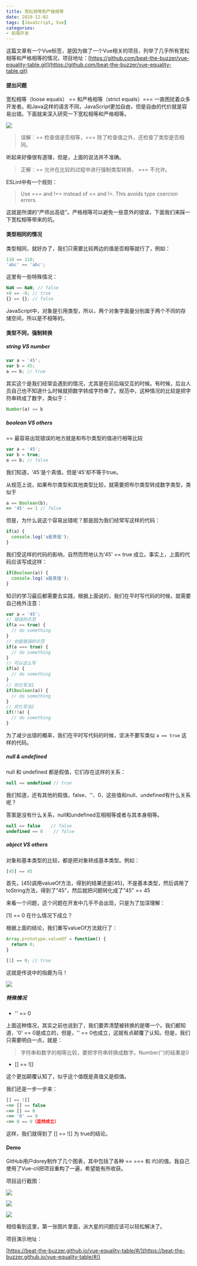 ```yaml
---
title: 宽松相等和严格相等
date: 2019-12-02
tags: [JavaScript, Vue]
categories: 
- 前端开发
---
```


这篇文章有一个Vue标签，是因为做了一个Vue相关的项目，列举了几乎所有宽松相等和严格相等的情况，项目地址：[https://github.com/beat-the-buzzer/vue-equality-table.git](https://github.com/beat-the-buzzer/vue-equality-table.git)

#### 提出问题

宽松相等（loose equals） == 和严格相等（strict equals）=== 一直困扰着众多开发者。和Java这样的语言不同，JavaScript更加自由，但是自由的代价就是容易出错。下面就来深入研究一下宽松相等和严格相等。

![](https://gitee.com/beat-the-buzzer/pictures/raw/master/imooc/imooc008-1.jpg)

> 误解：== 检查值是否相等，=== 除了检查值之外，还检查了类型是否相同。

听起来好像很有道理，但是，上面的说法并不准确。

> 正解：== 允许在比较的过程中进行强制类型转换， === 不允许。

ESLint中有一个规则：

> Use === and !== instead of == and !=. This avoids type coercion errors.

这就是所谓的“严师出高徒”。严格相等可以避免一些意外的错误，下面我们来踩一下宽松相等带来的坑。

#### 类型相同的情况

类型相同，就好办了，我们只需要比较两边的值是否相等就行了，例如：

```js
110 == 110;
'abc' == 'abc';
```

这里有一些特殊情况：

```js
NaN == NaN; // false
+0 == -0; // true
{} == {}; // false
```

JavaScript中，对象是引用类型，所以，两个对象字面量分别属于两个不同的存储空间，所以是不相等的。

#### 类型不同，强制转换

##### string VS number

```js
var a = '45';
var b = 45;
a == b; // true
```

其实这个是我们经常会遇到的情况，尤其是在前后端交互的时候。有时候，后台人员自己也不知道什么时候就把数字转成字符串了。规范中，这种情况的比较是把字符串转成了数字，类似于：

```js
Number(a) == b
```

##### boolean VS others

 == 最容易出现错误的地方就是和布尔类型的值进行相等比较

```js
var a = '45';
var b = true;
a == b; // false
```

我们知道，'45'是个真值，但是'45'却不等于true。

从规范上说，如果布尔类型和其他类型比较，就需要把布尔类型转成数字类型，类似于

```js
a == Boolean(b);
=> '45' == 1 // false
```

但是，为什么说这个容易出错呢？那是因为我们经常写这样的代码：

```js
if(a) {
  console.log('a是真值');
}
```

我们受这样的代码的影响，自然而然地认为'45' == true 成立。事实上，上面的代码应该写成这样：

```js
if(Boolean(a)) {
  console.log('a是真值');
}
```

知识的学习最后都需要去实践，根据上面说的，我们在平时写代码的时候，就需要自己格外注意：

```js
var a = '45';
// 错误的示范
if(a == true) {
  // do something
}
// 也是错误的示范
if(a === true) {
  // do something
}
// 可以这么写
if(a) {
  // do something
}
// 优化写法1
if(Boolean(a)) {
  // do something
}
// 优化写法2
if(!!a) {
  // do something
}
```

为了减少出错的概率，我们在平时写代码的时候，坚决不要写类似 `a == true` 这样的代码。

##### null & undefined

null 和 undefined 都是假值，它们存在这样的关系：

```js
null == undefined // true
```

我们知道，还有其他的假值，false、''、0，这些值和null、undefined有什么关系呢？

答案是没有什么关系，null和undefined互相相等或者与其本身相等。

```js
null == false    // false
undefined == 0    // false
```

##### object VS others

对象和基本类型的比较，都是把对象转成基本类型。例如：

```js
[45] == 45
```

首先，[45]调用valueOf方法，得到的结果还是[45]，不是基本类型，然后调用了toString方法，得到了"45"，然后就把问题转化成了"45" == 45

来看一个问题，这个问题在开发中几乎不会出现，只是为了加深理解：

[1] == 0 在什么情况下成立？

根据上面的结论，我们重写valueOf方法就行了：

```js
Array.prototype.valueOf = function() {
  return 0;
}

[1] == 0; // true 
```

这就是传说中的指鹿为马！

![](https://gitee.com/beat-the-buzzer/pictures/raw/master/imooc/imooc008-2.jpg)

##### 特殊情况

 - '' == 0

上面这种情况，其实之前也说到了，我们要弄清楚被转换的是哪一个。我们都知道，'0' == 0是成立的，但是，'' == 0也成立，这就有点颠覆了认知。但是，我们只需要明白一点，就是：

> 字符串和数字的相等比较，要把字符串转换成数字。Number('')的结果是0

 - [] == ![]

这个更加颠覆认知了，似乎这个值既是真值又是假值。

我们还是一步一步来：

```js
[] == ![]
<=> [] == false
<=> [] == 0
<=> '0' == 0
<=> 0 == 0（显然成立）
```

这样，我们就得到了 [] == ![] 为 true的结论。

#### Demo

GitHub用户dorey制作了几个图表，其中包括了各种 == === 和 if()的值。我自己使用了Vue-cli把项目重构了一遍，希望能有所收获。

项目运行截图：

![](https://gitee.com/beat-the-buzzer/pictures/raw/master/imooc/imooc008-3.png)

![](https://gitee.com/beat-the-buzzer/pictures/raw/master/imooc/imooc008-4.png)

![](https://gitee.com/beat-the-buzzer/pictures/raw/master/imooc/imooc008-5.png)

相信看到这里，第一张图片里面，派大星的问题应该可以轻松解决了。

项目演示地址：

[https://beat-the-buzzer.github.io/vue-equality-table/#/](https://beat-the-buzzer.github.io/vue-equality-table/#/)


